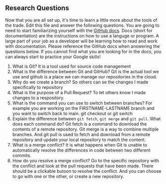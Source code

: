 ## Research Questions 

Now that you are all set up, it's time to learn a little more about the tools of the trade. Edit this file and answer the following questions. You are going to need to start familiarizing yourself with the [GitHub docs](https://docs.github.com/en). Docs (short for documentation) are the instructions on how to use a languge or program. A large part of your job as a developer will be learning how to read and work with documentation. Please reference the GitHub docs when answering the questions below. If you cannot find what you are looking for in the docs, you can always start to practice your Google skills!

1. What is Git? It is a tool used for source code management
2. What is the difference between Git and GitHub? Git is the actual tool we use and github is a place we can manage our repositories in the cloud.
3. Why do we create a branch? So others can se the changes I made specifically to repository
4. What is the purpose of a Pull Request? To let others know I made     changes to a respository.
5. What is the command you can use to switch between branches? For example you are working on the FIRSTNAME-LASTNAME branch and you want to switch back to main. git checkout or git switch
6. Explain the difference between `git fetch`, `git merge` and `git pull`. What does each command do? Git fetch is a command to download the contents of a remote repository. Git merge is a way to combine multiple branches. And git pull is used to fetch and download from a remote repository and update your local repository to match the content. 
7. What is a merge conflict? It is what happens when Git is unable to automatically resolve the differences in code between two different commits.
8. How do you resolve a merge conflict? Go to the specific repository with the conflict and look at the pull requests that have been made. There should be a clickable butoon  to resolve the conflict. And you can choose to go with one or the other, or create a new repository.
